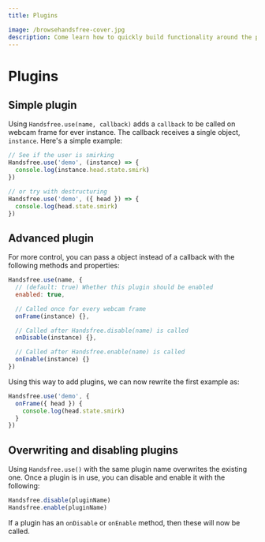 ```yaml
---
title: Plugins

image: /browsehandsfree-cover.jpg
description: Come learn how to quickly build functionality around the pose data and gestures, while mixing-and-matching multiple models together!
---
```


# Plugins

## Simple plugin

Using `Handsfree.use(name, callback)` adds a `callback` to be called on webcam frame for ever instance. The callback receives a single object, `instance`. Here's a simple example:

```js
// See if the user is smirking
Handsfree.use('demo', (instance) => {
  console.log(instance.head.state.smirk)
})

// or try with destructuring
Handsfree.use('demo', ({ head }) => {
  console.log(head.state.smirk)
})
```

## Advanced plugin

For more control, you can pass a object instead of a callback with the following methods and properties:

```js
Handsfree.use(name, {
  // (default: true) Whether this plugin should be enabled
  enabled: true,

  // Called once for every webcam frame
  onFrame(instance) {},

  // Called after Handsfree.disable(name) is called
  onDisable(instance) {},

  // Called after Handsfree.enable(name) is called
  onEnable(instance) {}
})
```

Using this way to add plugins, we can now rewrite the first example as:

```js
Handsfree.use('demo', {
  onFrame({ head }) {
    console.log(head.state.smirk)
  }
})
```

## Overwriting and disabling plugins

Using `Handsfree.use()` with the same plugin name overwrites the existing one. Once a plugin is in use, you can disable and enable it with the following:

```js
Handsfree.disable(pluginName)
Handsfree.enable(pluginName)
```

If a plugin has an `onDisable` or `onEnable` method, then these will now be called.
